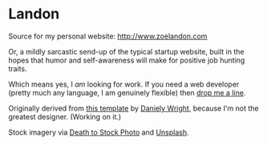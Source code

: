 Landon
======

Source for my personal website: http://www.zoelandon.com

Or, a mildly sarcastic send-up of the typical startup website, built in the hopes that humor and self-awareness will make for positive job hunting traits.

Which means yes, I *am* looking for work. If you need a web developer (pretty much any language, I am genuinely flexible) then [drop me a line](mailto:zoe@leporidaemedia.com).

Originally derived from [this template](https://wrapbootstrap.com/theme/bootstack-WB0H7MB88) by [Daniely Wright](https://twitter.com/mrbigdreamerywf), because I'm not the greatest designer. (Working on it.)

Stock imagery via [Death to Stock Photo](http://www.deathtothestockphoto.com/) and [Unsplash](http://unsplash.com/).
